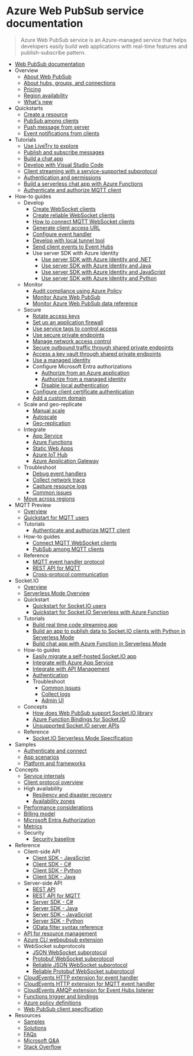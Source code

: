 # Azure Web PubSub service documentation
> Azure Web PubSub service is an Azure-managed service that helps developers easily build web applications with real-time features and publish-subscribe pattern.
  - [Web PubSub documentation](https://learn.microsoft.com/en-us/azure/azure-web-pubsub/)
  - Overview
    - [About Web PubSub](https://learn.microsoft.com/en-us/azure/azure-web-pubsub/overview)
    - [About hubs, groups, and connections](https://learn.microsoft.com/en-us/azure/azure-web-pubsub/key-concepts)
    - [Pricing](https://azure.microsoft.com/pricing/details/web-pubsub/)
    - [Region availability](https://azure.microsoft.com/global-infrastructure/services/?products=web-pubsub)
    - [What's new](https://learn.microsoft.com/en-us/azure/azure-web-pubsub/whats-new)
  - Quickstarts
    - [Create a resource](https://learn.microsoft.com/en-us/azure/azure-web-pubsub/howto-develop-create-instance)
    - [PubSub among clients](https://learn.microsoft.com/en-us/azure/azure-web-pubsub/quickstarts-pubsub-among-clients)
    - [Push message from server](https://learn.microsoft.com/en-us/azure/azure-web-pubsub/quickstarts-push-messages-from-server)
    - [Event notifications from clients](https://learn.microsoft.com/en-us/azure/azure-web-pubsub/quickstarts-event-notifications-from-clients)
  - Tutorials
    - [Use LiveTry to explore](https://learn.microsoft.com/en-us/azure/azure-web-pubsub/quickstarts-livetry)
    - [Publish and subscribe messages](https://learn.microsoft.com/en-us/azure/azure-web-pubsub/tutorial-pub-sub-messages)
    - [Build a chat app](https://learn.microsoft.com/en-us/azure/azure-web-pubsub/tutorial-build-chat)
    - [Develop with Visual Studio Code](https://learn.microsoft.com/en-us/azure/azure-web-pubsub/tutorial-develop-with-visual-studio-code)
    - [Client streaming with a service-supported subprotocol](https://learn.microsoft.com/en-us/azure/azure-web-pubsub/tutorial-subprotocol)
    - [Authentication and permissions](https://learn.microsoft.com/en-us/azure/azure-web-pubsub/tutorial-permission)
    - [Build a serverless chat app with Azure Functions](https://learn.microsoft.com/en-us/azure/azure-web-pubsub/quickstart-serverless)
    - [Authenticate and authorize MQTT client](https://learn.microsoft.com/en-us/azure/azure-web-pubsub/tutorial-upstream-auth-mqtt-client)
  - How-to guides
    - Develop
      - [Create WebSocket clients](https://learn.microsoft.com/en-us/azure/azure-web-pubsub/howto-websocket-connect)
      - [Create reliable WebSocket clients](https://learn.microsoft.com/en-us/azure/azure-web-pubsub/howto-develop-reliable-clients)
      - [How to connect MQTT WebSocket clients](https://learn.microsoft.com/en-us/azure/azure-web-pubsub/howto-connect-mqtt-websocket-client)
      - [Generate client access URL](https://learn.microsoft.com/en-us/azure/azure-web-pubsub/howto-generate-client-access-url)
      - [Configure event handler](https://learn.microsoft.com/en-us/azure/azure-web-pubsub/howto-develop-eventhandler)
      - [Develop with local tunnel tool](https://learn.microsoft.com/en-us/azure/azure-web-pubsub/howto-web-pubsub-tunnel-tool)
      - [Send client events to Event Hubs](https://learn.microsoft.com/en-us/azure/azure-web-pubsub/howto-develop-event-listener)
      - Use server SDK with Azure Identity
        - [Use server SDK with Azure Identity and .NET](https://learn.microsoft.com/en-us/azure/azure-web-pubsub/howto-create-serviceclient-with-net-and-azure-identity)
        - [Use server SDK with Azure Identity and Java](https://learn.microsoft.com/en-us/azure/azure-web-pubsub/howto-create-serviceclient-with-java-and-azure-identity)
        - [Use server SDK with Azure Identity and JavaScript](https://learn.microsoft.com/en-us/azure/azure-web-pubsub/howto-create-serviceclient-with-javascript-and-azure-identity)
        - [Use server SDK with Azure Identity and Python](https://learn.microsoft.com/en-us/azure/azure-web-pubsub/howto-create-serviceclient-with-python-and-azure-identity)
    - Monitor
      - [Audit compliance using Azure Policy](https://learn.microsoft.com/en-us/azure/azure-web-pubsub/howto-monitor-azure-policy)
      - [Monitor Azure Web PubSub](https://learn.microsoft.com/en-us/azure/azure-web-pubsub/howto-azure-monitor)
      - [Monitor Azure Web PubSub data reference](https://learn.microsoft.com/en-us/azure/azure-web-pubsub/howto-monitor-data-reference)
    - Secure
      - [Rotate access keys](https://learn.microsoft.com/en-us/azure/azure-web-pubsub/howto-secure-rotate-access-key)
      - [Set up an application firewall](https://learn.microsoft.com/en-us/azure/azure-web-pubsub/howto-configure-application-firewall)
      - [Use service tags to control access](https://learn.microsoft.com/en-us/azure/azure-web-pubsub/howto-service-tags)
      - [Use secure private endpoints](https://learn.microsoft.com/en-us/azure/azure-web-pubsub/howto-secure-private-endpoints)
      - [Manage network access control](https://learn.microsoft.com/en-us/azure/azure-web-pubsub/howto-secure-network-access-control)
      - [Secure outbound traffic through shared private endpoints](https://learn.microsoft.com/en-us/azure/azure-web-pubsub/howto-secure-shared-private-endpoints)
      - [Access a key vault through shared private endpoints](https://learn.microsoft.com/en-us/azure/azure-web-pubsub/howto-secure-shared-private-endpoints-key-vault)
      - [Use a managed identity](https://learn.microsoft.com/en-us/azure/azure-web-pubsub/howto-use-managed-identity)
      - Configure Microsoft Entra authorizations
        - [Authorize from an Azure application](https://learn.microsoft.com/en-us/azure/azure-web-pubsub/howto-authorize-from-application)
        - [Authorize from a managed identity](https://learn.microsoft.com/en-us/azure/azure-web-pubsub/howto-authorize-from-managed-identity)
        - [Disable local authentication](https://learn.microsoft.com/en-us/azure/azure-web-pubsub/howto-disable-local-auth)
      - [Configure client certificate authentication](https://learn.microsoft.com/en-us/azure/azure-web-pubsub/howto-client-certificate)
      - [Add a custom domain](https://learn.microsoft.com/en-us/azure/azure-web-pubsub/howto-custom-domain)
    - Scale and geo-replicate
      - [Manual scale](https://learn.microsoft.com/en-us/azure/azure-web-pubsub/howto-scale-manual-scale)
      - [Autoscale](https://learn.microsoft.com/en-us/azure/azure-web-pubsub/howto-scale-autoscale)
      - [Geo-replication](https://learn.microsoft.com/en-us/azure/azure-web-pubsub/howto-enable-geo-replication)
    - Integrate
      - [App Service](https://learn.microsoft.com/en-us/azure/azure-web-pubsub/howto-integrate-app-service)
      - [Azure Functions](https://learn.microsoft.com/en-us/azure/azure-web-pubsub/tutorial-serverless-notification)
      - [Static Web Apps](https://learn.microsoft.com/en-us/azure/azure-web-pubsub/tutorial-serverless-static-web-app)
      - [Azure IoT Hub](https://learn.microsoft.com/en-us/azure/azure-web-pubsub/tutorial-serverless-iot)
      - [Azure Application Gateway](https://learn.microsoft.com/en-us/azure/azure-web-pubsub/howto-integrate-app-gateway)
    - Troubleshoot
      - [Debug event handlers](https://learn.microsoft.com/en-us/azure/azure-web-pubsub/howto-local-debug-event-handler)
      - [Collect network trace](https://learn.microsoft.com/en-us/azure/azure-web-pubsub/howto-troubleshoot-network-trace)
      - [Capture resource logs](https://learn.microsoft.com/en-us/azure/azure-web-pubsub/howto-troubleshoot-resource-logs)
      - [Common issues](https://learn.microsoft.com/en-us/azure/azure-web-pubsub/howto-troubleshoot-common-issues)
    - [Move across regions](https://learn.microsoft.com/en-us/azure/azure-web-pubsub/howto-move-across-regions)
  - MQTT Preview
    - [Overview](https://learn.microsoft.com/en-us/azure/azure-web-pubsub/overview-mqtt)
    - [Quickstart for MQTT users](https://learn.microsoft.com/en-us/azure/azure-web-pubsub/howto-mqtt-pubsub-among-mqtt-clients)
    - Tutorials
      - [Authenticate and authorize MQTT client](https://learn.microsoft.com/en-us/azure/azure-web-pubsub/tutorial-upstream-auth-mqtt-client)
    - How-to guides
      - [Connect MQTT WebSocket clients](https://learn.microsoft.com/en-us/azure/azure-web-pubsub/howto-connect-mqtt-websocket-client)
      - [PubSub among MQTT clients](https://learn.microsoft.com/en-us/azure/azure-web-pubsub/howto-mqtt-pubsub-among-mqtt-clients)
    - Reference
      - [MQTT event handler protocol](https://learn.microsoft.com/en-us/azure/azure-web-pubsub/reference-mqtt-cloud-events)
      - [REST API for MQTT](https://learn.microsoft.com/en-us/azure/azure-web-pubsub/reference-rest-api-mqtt)
      - [Cross-protocol communication](https://learn.microsoft.com/en-us/azure/azure-web-pubsub/reference-mqtt-cross-protocol-communication)
  - Socket.IO
    - [Overview](https://learn.microsoft.com/en-us/azure/azure-web-pubsub/socketio-overview)
    - [Serverless Mode Overview](https://learn.microsoft.com/en-us/azure/azure-web-pubsub/socket-io-serverless-overview)
    - Quickstart
      - [Quickstart for Socket.IO users](https://learn.microsoft.com/en-us/azure/azure-web-pubsub/socketio-quickstart)
      - [Quickstart for Socket.IO Serverless with Azure Function](https://learn.microsoft.com/en-us/azure/azure-web-pubsub/socket-io-serverless-quickstart)
    - Tutorials
      - [Build real time code streaming app](https://learn.microsoft.com/en-us/azure/azure-web-pubsub/socketio-build-realtime-code-streaming-app)
      - [Build an app to publish data to Socket.IO clients with Python in Serverless Mode](https://learn.microsoft.com/en-us/azure/azure-web-pubsub/socket-io-serverless-tutorial-python)
      - [Build chat app with Azure Function in Serverless Mode](https://learn.microsoft.com/en-us/azure/azure-web-pubsub/socket-io-serverless-tutorial)
    - How-to guides
      - [Easily migrate a self-hosted Socket.IO app](https://learn.microsoft.com/en-us/azure/azure-web-pubsub/socketio-migrate-from-self-hosted)
      - [Integrate with Azure App Service](https://learn.microsoft.com/en-us/azure/azure-web-pubsub/socket-io-howto-integrate-web-app)
      - [Integrate with API Management](https://learn.microsoft.com/en-us/azure/azure-web-pubsub/socket-io-howto-integrate-apim)
      - [Authentication](https://learn.microsoft.com/en-us/azure/azure-web-pubsub/socketio-authentication)
      - Troubleshoot
        - [Common issues](https://learn.microsoft.com/en-us/azure/azure-web-pubsub/socketio-troubleshoot-common-issues)
        - [Collect logs](https://learn.microsoft.com/en-us/azure/azure-web-pubsub/socketio-troubleshoot-logging)
        - [Admin UI](https://learn.microsoft.com/en-us/azure/azure-web-pubsub/socketio-troubleshoot-admin-ui)
    - Concepts
      - [How does Web PubSub support Socket.IO library](https://learn.microsoft.com/en-us/azure/azure-web-pubsub/socketio-service-internal)
      - [Azure Function Bindings for Socket.IO](https://learn.microsoft.com/en-us/azure/azure-web-pubsub/socket-io-serverless-function-binding)
      - [Unsupported Socket.IO server APIs](https://learn.microsoft.com/en-us/azure/azure-web-pubsub/socketio-supported-server-apis)
    - Reference
      - [Socket.IO Serverless Mode Specification](https://learn.microsoft.com/en-us/azure/azure-web-pubsub/socket-io-serverless-protocol)
  - Samples
    - [Authenticate and connect](https://learn.microsoft.com/en-us/azure/azure-web-pubsub/samples-authenticate-and-connect)
    - [App scenarios](https://learn.microsoft.com/en-us/azure/azure-web-pubsub/samples-app-scenarios)
    - [Platform and frameworks](https://learn.microsoft.com/en-us/azure/azure-web-pubsub/samples-platforms-and-frameworks)
  - Concepts
    - [Service internals](https://learn.microsoft.com/en-us/azure/azure-web-pubsub/concept-service-internals)
    - [Client protocol overview](https://learn.microsoft.com/en-us/azure/azure-web-pubsub/concept-client-protocols)
    - High availability
      - [Resiliency and disaster recovery](https://learn.microsoft.com/en-us/azure/azure-web-pubsub/concept-disaster-recovery)
      - [Availability zones](https://learn.microsoft.com/en-us/azure/azure-web-pubsub/concept-availability-zones)
    - [Performance considerations](https://learn.microsoft.com/en-us/azure/azure-web-pubsub/concept-performance)
    - [Billing model](https://learn.microsoft.com/en-us/azure/azure-web-pubsub/concept-billing-model)
    - [Microsoft Entra Authorization](https://learn.microsoft.com/en-us/azure/azure-web-pubsub/concept-azure-ad-authorization)
    - [Metrics](https://learn.microsoft.com/en-us/azure/azure-web-pubsub/concept-metrics)
    - Security
      - [Security baseline](https://learn.microsoft.com/security/benchmark/azure/baselines/azure-web-pubsub-security-baseline?toc=/azure/azure-web-pubsub/toc.json)
  - Reference
    - Client-side API
      - [Client SDK - JavaScript](https://learn.microsoft.com/en-us/azure/azure-web-pubsub/reference-client-sdk-javascript)
      - [Client SDK - C#](https://learn.microsoft.com/en-us/azure/azure-web-pubsub/reference-client-sdk-csharp)
      - [Client SDK - Python](https://learn.microsoft.com/en-us/azure/azure-web-pubsub/reference-client-sdk-python)
      - [Client SDK - Java](https://learn.microsoft.com/en-us/azure/azure-web-pubsub/reference-client-sdk-java)
    - Server-side API
      - [REST API](https://learn.microsoft.com/en-us/azure/azure-web-pubsub/reference-rest-api-data-plane)
      - [REST API for MQTT](https://learn.microsoft.com/en-us/azure/azure-web-pubsub/reference-rest-api-mqtt)
      - [Server SDK - C#](https://learn.microsoft.com/en-us/azure/azure-web-pubsub/reference-server-sdk-csharp)
      - [Server SDK - Java](https://learn.microsoft.com/en-us/azure/azure-web-pubsub/reference-server-sdk-java)
      - [Server SDK - JavaScript](https://learn.microsoft.com/en-us/azure/azure-web-pubsub/reference-server-sdk-js)
      - [Server SDK - Python](https://learn.microsoft.com/en-us/azure/azure-web-pubsub/reference-server-sdk-python)
      - [OData filter syntax reference](https://learn.microsoft.com/en-us/azure/azure-web-pubsub/reference-odata-filter)
    - [API for resource management](https://learn.microsoft.com/rest/api/webpubsub/)
    - [Azure CLI webpubsub extension](https://learn.microsoft.com/cli/azure/webpubsub)
    - WebSocket subprotocols
      - [JSON WebSocket subprotocol](https://learn.microsoft.com/en-us/azure/azure-web-pubsub/reference-json-webpubsub-subprotocol)
      - [Protobuf WebSocket subprotocol](https://learn.microsoft.com/en-us/azure/azure-web-pubsub/reference-protobuf-webpubsub-subprotocol)
      - [Reliable JSON WebSocket subprotocol](https://learn.microsoft.com/en-us/azure/azure-web-pubsub/reference-json-reliable-webpubsub-subprotocol)
      - [Reliable Protobuf WebSocket subprotocol](https://learn.microsoft.com/en-us/azure/azure-web-pubsub/reference-protobuf-reliable-webpubsub-subprotocol)
    - [CloudEvents HTTP extension for event handler](https://learn.microsoft.com/en-us/azure/azure-web-pubsub/reference-cloud-events)
    - [CloudEvents HTTP extension for MQTT event handler](https://learn.microsoft.com/en-us/azure/azure-web-pubsub/reference-mqtt-cloud-events)
    - [CloudEvents AMQP extension for Event Hubs listener](https://learn.microsoft.com/en-us/azure/azure-web-pubsub/reference-cloud-events-amqp)
    - [Functions trigger and bindings](https://learn.microsoft.com/en-us/azure/azure-web-pubsub/reference-functions-bindings)
    - [Azure policy definitions](https://learn.microsoft.com/en-us/azure/azure-web-pubsub/policy-definitions)
    - [Web PubSub client specification](https://learn.microsoft.com/en-us/azure/azure-web-pubsub/reference-client-specification)
  - Resources
    - [Samples](https://aka.ms/awps/samples)
    - [Solutions](https://learn.microsoft.com/azure/architecture/)
    - [FAQs](https://learn.microsoft.com/en-us/azure/azure-web-pubsub/resource-faq)
    - [Microsoft Q&A](https://learn.microsoft.com/answers/topics/azure-web-pubsub.html)
    - [Stack Overflow](https://stackoverflow.com/questions/tagged/azure-web-pubsub)
